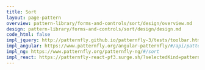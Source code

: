 ```yaml
---
title: Sort
layout: page-pattern
overview: pattern-library/forms-and-controls/sort/design/overview.md
design: pattern-library/forms-and-controls/sort/design/design.md
code_html: false
impl_jquery: http://patternfly.github.io/patternfly-3/tests/toolbar.html
impl_angular: https://www.patternfly.org/angular-patternfly/#/api/patternfly.sort.component:pfSort
impl_ng: https://www.patternfly.org/patternfly-ng/#/sort
impl_react: https://patternfly-react-pf3.surge.sh/?selectedKind=patternfly-react%2FForms%20and%20Controls%2FSort&selectedStory=Sort
---
```

